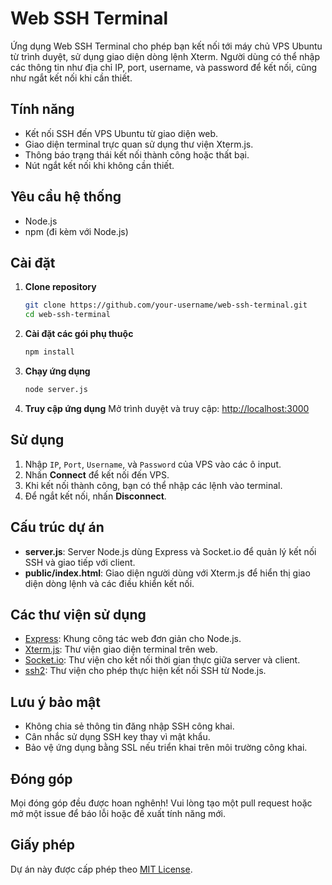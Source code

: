 # Web SSH Terminal

Ứng dụng Web SSH Terminal cho phép bạn kết nối tới máy chủ VPS Ubuntu từ trình duyệt, sử dụng giao diện dòng lệnh Xterm. Người dùng có thể nhập các thông tin như địa chỉ IP, port, username, và password để kết nối, cũng như ngắt kết nối khi cần thiết.

## Tính năng
- Kết nối SSH đến VPS Ubuntu từ giao diện web.
- Giao diện terminal trực quan sử dụng thư viện Xterm.js.
- Thông báo trạng thái kết nối thành công hoặc thất bại.
- Nút ngắt kết nối khi không cần thiết.

## Yêu cầu hệ thống
- Node.js
- npm (đi kèm với Node.js)

## Cài đặt

1. **Clone repository**
    ```bash
    git clone https://github.com/your-username/web-ssh-terminal.git
    cd web-ssh-terminal
    ```

2. **Cài đặt các gói phụ thuộc**
    ```bash
    npm install
    ```

3. **Chạy ứng dụng**
    ```bash
    node server.js
    ```

4. **Truy cập ứng dụng**
    Mở trình duyệt và truy cập: [http://localhost:3000](http://localhost:3000)

## Sử dụng
1. Nhập `IP`, `Port`, `Username`, và `Password` của VPS vào các ô input.
2. Nhấn **Connect** để kết nối đến VPS.
3. Khi kết nối thành công, bạn có thể nhập các lệnh vào terminal.
4. Để ngắt kết nối, nhấn **Disconnect**.

## Cấu trúc dự án

- **server.js**: Server Node.js dùng Express và Socket.io để quản lý kết nối SSH và giao tiếp với client.
- **public/index.html**: Giao diện người dùng với Xterm.js để hiển thị giao diện dòng lệnh và các điều khiển kết nối.

## Các thư viện sử dụng
- [Express](https://expressjs.com/): Khung công tác web đơn giản cho Node.js.
- [Xterm.js](https://xtermjs.org/): Thư viện giao diện terminal trên web.
- [Socket.io](https://socket.io/): Thư viện cho kết nối thời gian thực giữa server và client.
- [ssh2](https://www.npmjs.com/package/ssh2): Thư viện cho phép thực hiện kết nối SSH từ Node.js.

## Lưu ý bảo mật
- Không chia sẻ thông tin đăng nhập SSH công khai.
- Cân nhắc sử dụng SSH key thay vì mật khẩu.
- Bảo vệ ứng dụng bằng SSL nếu triển khai trên môi trường công khai.

## Đóng góp
Mọi đóng góp đều được hoan nghênh! Vui lòng tạo một pull request hoặc mở một issue để báo lỗi hoặc đề xuất tính năng mới.

## Giấy phép
Dự án này được cấp phép theo [MIT License](LICENSE).

